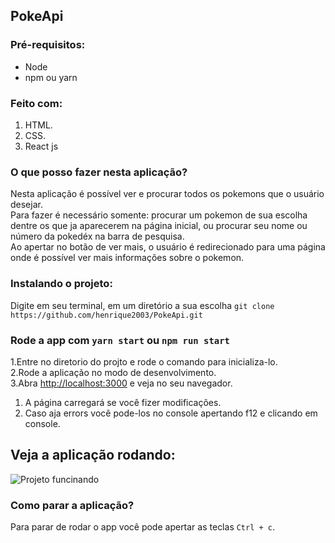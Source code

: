 ## PokeApi

### Pré-requisitos:
  * Node
  * npm ou yarn

### Feito com:
1. HTML.<br />
2. CSS.<br />
3. React js<br />

### O que posso fazer nesta aplicação?
Nesta aplicação é possível ver e procurar todos os pokemons que o usuário desejar.<br />
Para fazer é necessário somente: procurar um pokemon de sua escolha dentre os que ja aparecerem na página inicial, ou procurar seu nome ou número da pokedéx na barra de pesquisa.<br />
Ao apertar no botão de ver mais, o usuário é redirecionado para uma página onde é possível ver mais informações sobre o pokemon. 

### Instalando o projeto:

Digite em seu terminal, em um diretório a sua escolha `git clone https://github.com/henrique2003/PokeApi.git`<br/>

### Rode a app com `yarn start` ou `npm run start`

1.Entre no diretorio do projto e rode o comando para inicializa-lo.<br />
2.Rode a aplicação no modo de desenvolvimento.<br />
3.Abra [http://localhost:3000](http://localhost:3000) e veja no seu navegador.

1. A página carregará se você fizer modificações.<br />
2. Caso aja errors você pode-los no console apertando f12 e clicando em console.<br />

## Veja a aplicação rodando:
![Projeto funcinando](/action.gif)

### Como parar a aplicação?

Para parar de rodar o app você pode apertar as teclas `Ctrl + c`.
